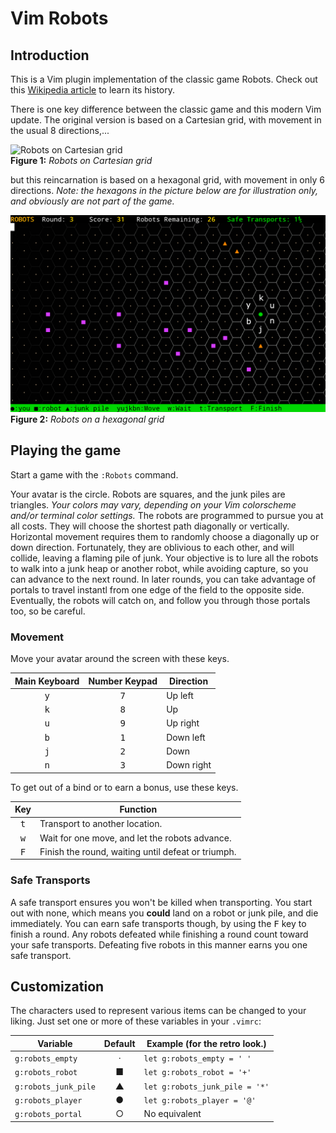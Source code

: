 # Vim Robots

## Introduction
This is a Vim plugin implementation of the classic game Robots. Check out this [Wikipedia article](https://en.wikipedia.org/wiki/Chase_(video_game)) to learn its history.

There is one key difference between the classic game and this modern Vim update. The original version is based on a Cartesian grid, with movement in the usual 8 directions,...

![Robots on Cartesian grid](https://upload.wikimedia.org/wikipedia/commons/b/bf/Robots_text_screenshot.png)
<br/>**Figure 1:** *Robots on Cartesian grid*

but this reincarnation is based on a hexagonal grid, with movement in only 6 directions. *Note: the hexagons in the picture below are for illustration only, and obviously are not part of the game.*

![Robots on a hexagonal grid](https://github.com/PhilRunninger/vim-robots/raw/master/HexRobots.png)
<br/>**Figure 2:** *Robots on a hexagonal grid*

## Playing the game

Start a game with the `:Robots` command.

Your avatar is the circle. Robots are squares, and the junk piles are triangles. *Your colors may vary, depending on your Vim colorscheme and/or terminal color settings.* The robots are programmed to pursue you at all costs. They will choose the shortest path diagonally or vertically. Horizontal movement requires them to randomly choose a diagonally up or down direction. Fortunately, they are oblivious to each other, and will collide, leaving a flaming pile of junk. Your objective is to lure all the robots to walk into a junk heap or another robot, while avoiding capture, so you can advance to the next round. In later rounds, you can take advantage of portals to travel instantl from one edge of the field to the opposite side. Eventually, the robots will catch on, and follow you through those portals too, so be careful.

### Movement
Move your avatar around the screen with these keys.

Main Keyboard | Number Keypad | Direction
:-:|:-:|---
<kbd>y</kbd> | <kbd>7</kbd> | Up left
<kbd>k</kbd> | <kbd>8</kbd> | Up
<kbd>u</kbd> | <kbd>9</kbd> | Up right
<kbd>b</kbd> | <kbd>1</kbd> | Down left
<kbd>j</kbd> | <kbd>2</kbd> | Down
<kbd>n</kbd> | <kbd>3</kbd> | Down right

To get out of a bind or to earn a bonus, use these keys.

Key | Function
:-:|---
<kbd>t</kbd> | Transport to another location.
<kbd>w</kbd> | Wait for one move, and let the robots advance.
<kbd>F</kbd> | Finish the round, waiting until defeat or triumph.

### Safe Transports
A safe transport ensures you won't be killed when transporting. You start out with none, which means you **could** land on a robot or junk pile, and die immediately. You can earn safe transports though, by using the <kbd>F</kbd> key to finish a round. Any robots defeated while finishing a round count toward your safe transports. Defeating five robots in this manner earns you one safe transport.

## Customization
The characters used to represent various items can be changed to your liking. Just set one or more of these variables in your `.vimrc`:

Variable | Default | Example (for the retro look.)
---|:-:|---
`g:robots_empty`     | · | `let g:robots_empty = ' '`
`g:robots_robot`     | ■ | `let g:robots_robot = '+'`
`g:robots_junk_pile` | ▲ | `let g:robots_junk_pile = '*'`
`g:robots_player`    | ● | `let g:robots_player = '@'`
`g:robots_portal`    | ○ | No equivalent
